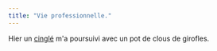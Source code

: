 ```yaml
---
title: "Vie professionnelle."
---
```


Hier un [cinglé](http://stpo.homelinux.org/blog/) m'a poursuivi avec un pot de
clous de girofles.

